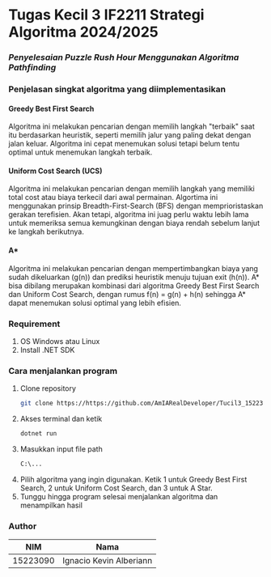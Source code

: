 # Tugas Kecil 3 IF2211 Strategi Algoritma 2024/2025

### *Penyelesaian Puzzle Rush Hour Menggunakan Algoritma Pathfinding*

### Penjelasan singkat algoritma yang diimplementasikan
#### Greedy Best First Search
Algoritma ini melakukan pencarian dengan memilih langkah "terbaik" saat itu berdasarkan heuristik, seperti memilih jalur yang paling dekat dengan jalan keluar. Algoritma ini cepat menemukan solusi tetapi belum tentu optimal untuk menemukan langkah terbaik.

#### Uniform Cost Search (UCS)
Algoritma ini melakukan pencarian dengan memilih langkah yang memiliki total cost atau biaya terkecil dari awal permainan. Algortima ini menggunakan prinsip Breadth-First-Search (BFS) dengan memprioristaskan gerakan terefisien. Akan tetapi, algoritma ini juag perlu waktu lebih lama untuk memeriksa semua kemungkinan dengan biaya rendah sebelum lanjut ke langkah berikutnya.

#### A*
Algoritma ini melakukan pencarian dengan mempertimbangkan biaya yang sudah dikeluarkan (g(n)) dan prediksi heuristik menuju tujuan exit (h(n)). A* bisa dibilang merupakan kombinasi dari algoritma Greedy Best First Search dan Uniform Cost Search, dengan rumus f(n) = g(n) + h(n) sehingga A* dapat menemukan solusi optimal yang lebih efisien. 

### Requirement
1. OS Windows atau Linux
2. Install .NET SDK

### Cara menjalankan program
1. Clone repository
   ```sh
   git clone https://https://github.com/AmIARealDeveloper/Tucil3_15223090.git 
   ```
2. Akses terminal dan ketik
   ```sh
   dotnet run
   ```
3. Masukkan input file path
   ```sh
   C:\...
   ```
4. Pilih algoritma yang ingin digunakan. Ketik 1 untuk Greedy Best First Search, 2 untuk Uniform Cost Search, dan 3 untuk A Star.
5. Tunggu hingga program selesai menjalankan algoritma dan menampilkan hasil

### Author
| NIM      | Nama                            |
| -------- | ------------------------------- |
| 15223090 | Ignacio Kevin Alberiann         |
